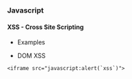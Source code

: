 ### Javascript

#### XSS - Cross Site Scripting

* Examples
- DOM XSS

``` <iframe src="javascript:alert(`xss`)"> ```

